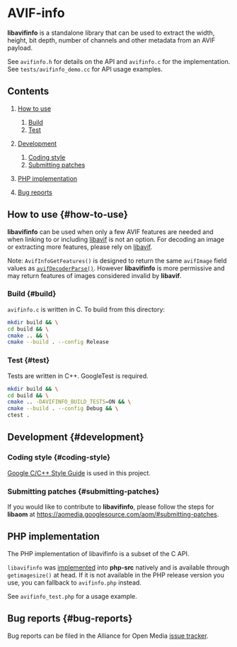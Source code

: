 # AVIF-info

**libavifinfo** is a standalone library that can be used to extract the width,
height, bit depth, number of channels and other metadata from an AVIF payload.

See `avifinfo.h` for details on the API and `avifinfo.c` for the implementation.
See `tests/avifinfo_demo.cc` for API usage examples.

## Contents

1.  [How to use](#how-to-use)

    1.  [Build](#build)
    2.  [Test](#test)

2.  [Development](#development)

    1.  [Coding style](#coding-style)
    2.  [Submitting patches](#submitting-patches)

3.  [PHP implementation](#php-implementation)

4.  [Bug reports](#bug-reports)

## How to use {#how-to-use}

**libavifinfo** can be used when only a few AVIF features are needed and when
linking to or including [libavif](https://github.com/AOMediaCodec/libavif) is
not an option. For decoding an image or extracting more features, please rely on
[libavif](https://github.com/AOMediaCodec/libavif).

Note: `AvifInfoGetFeatures()` is designed to return the same `avifImage` field
values as
[`avifDecoderParse()`](https://github.com/AOMediaCodec/libavif/blob/e34204f5370509c72b3b2f065e5ebb2767cbbd48/include/avif/avif.h#L1049).
However **libavifinfo** is more permissive and may return features of images
considered invalid by **libavif**.

### Build {#build}

`avifinfo.c` is written in C. To build from this directory:

```sh
mkdir build && \
cd build && \
cmake .. && \
cmake --build . --config Release
```

### Test {#test}

Tests are written in C++. GoogleTest is required.

```sh
mkdir build && \
cd build && \
cmake .. -DAVIFINFO_BUILD_TESTS=ON && \
cmake --build . --config Debug && \
ctest .
```

## Development {#development}

### Coding style {#coding-style}

[Google C/C++ Style Guide](https://google.github.io/styleguide/cppguide.html) is
used in this project.

### Submitting patches {#submitting-patches}

If you would like to contribute to **libavifinfo**, please follow the steps for
**libaom** at https://aomedia.googlesource.com/aom/#submitting-patches.

## PHP implementation

The PHP implementation of libavifinfo is a subset of the C API.

`libavifinfo` was [implemented](https://github.com/php/php-src/pull/7711) into
**php-src** natively and is available through `getimagesize()` at head. If it is
not available in the PHP release version you use, you can fallback to
`avifinfo.php` instead.

See `avifinfo_test.php` for a usage example.

## Bug reports {#bug-reports}

Bug reports can be filed in the Alliance for Open Media
[issue tracker](https://bugs.chromium.org/p/aomedia/issues/list).
